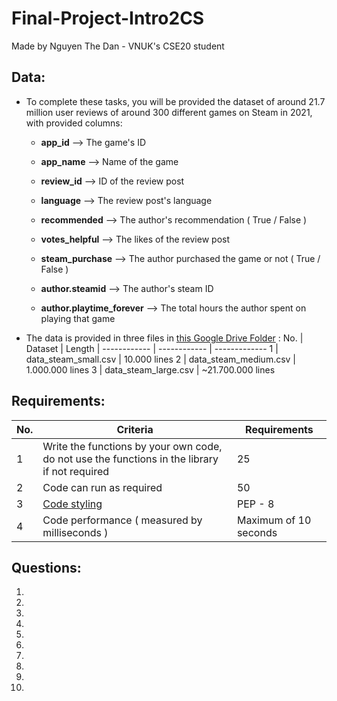 # Final-Project-Intro2CS
Made by Nguyen The Dan - VNUK's CSE20 student

## Data: 

- To complete these tasks, you will be provided the dataset of around 21.7 million user reviews of around 300 different games on Steam in 2021, with provided columns:

  - **app_id** --> The game's ID
  
  - **app_name** --> Name of the game
  
  - **review_id** --> ID of the review post
  
  - **language** --> The review post's language
  
  - **recommended** --> The author's recommendation ( True / False )
  
  - **votes_helpful** --> The likes of the review post
  
  - **steam_purchase** --> The author purchased the game or not ( True / False )
  
  - **author.steamid** --> The author's steam ID 
  
  - **author.playtime_forever** --> The total hours the author spent on playing that game
  
- The data is provided in three files in [this Google Drive Folder](https://drive.google.com/drive/folders/1pVFPfh-mUGuUgl80saViOk7kfzkV8_IZ?usp=sharing) :
  No. | Dataset | Length | 
  ------------ | ------------ | ------------- 
  1 | data_steam_small.csv | 10.000 lines
  2 | data_steam_medium.csv | 1.000.000 lines
  3 | data_steam_large.csv | ~21.700.000 lines

## Requirements:
  No. | Criteria | Requirements | 
  ------------ | ------------ | ------------- 
  1 | Write the functions by your own code, do not use the functions in the library if not required | 25
  2 | Code can run as required | 50
  3 | [Code styling](https://www.python.org/dev/peps/pep-0008/) | PEP - 8
  4 | Code performance ( measured by milliseconds ) | Maximum of 10 seconds

## Questions:
1.
2.
3.
4.
5.
6.
7.
8.
9.
10.

